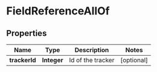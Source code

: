 

# FieldReferenceAllOf


## Properties

Name | Type | Description | Notes
------------ | ------------- | ------------- | -------------
**trackerId** | **Integer** | Id of the tracker |  [optional]



